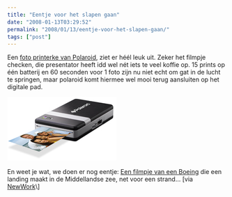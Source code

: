 ```yaml
---
title: "Eentje voor het slapen gaan"
date: "2008-01-13T03:29:52"
permalink: "2008/01/13/eentje-voor-het-slapen-gaan/"
tags: ["post"]
---
```

Een [foto printerke van Polaroid](http://www.core77.com/blog/events/ces_2008_polaroids_digital_instant_mobile_photo_printer_8663.asp "http://www.core77.com/blog/events/ces_2008_polaroids_digital_instant_mobile_photo_printer_8663.asp"), ziet er héél leuk uit. Zeker het filmpje checken, die presentator heeft idd wel nét iets te veel koffie op. 15 prints op één batterij en 60 seconden voor 1 foto zijn nu niet echt om gat in de lucht te springen, maar polaroid komt hiermee wel mooi terug aansluiten op het digitale pad.

![Polaroid Digital Instant Mobile Photo Printer](/images/blog/2008/01/partner_products_polaroid.jpg)

En weet je wat, we doen er nog eentje: [Een filmpje van een Boeing](http://www.youtube.com/watch?v=Sw871vN2c18 "http://www.youtube.com/watch?v=Sw871vN2c18") die een landing maakt in de Middellandse zee, net voor een strand… \[via [NewWork](http://www.ilovenewwork.com/2008/01/12/boeing-737-lands-at-sea/ "http://www.ilovenewwork.com/2008/01/12/boeing-737-lands-at-sea/")\]
